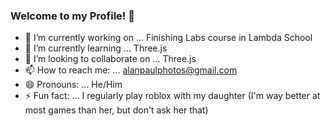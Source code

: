 ### Welcome to my Profile! 👋


- 🔭 I’m currently working on ... Finishing Labs course in Lambda School
- 🌱 I’m currently learning ... Three.js
- 👯 I’m looking to collaborate on ... Three.js
- 📫 How to reach me: ... alanpaulphotos@gmail.com
- 😄 Pronouns: ... He/Him
- ⚡ Fun fact: ... I regularly play roblox with my daughter (I'm way better at most games than her, but don't ask her that)

